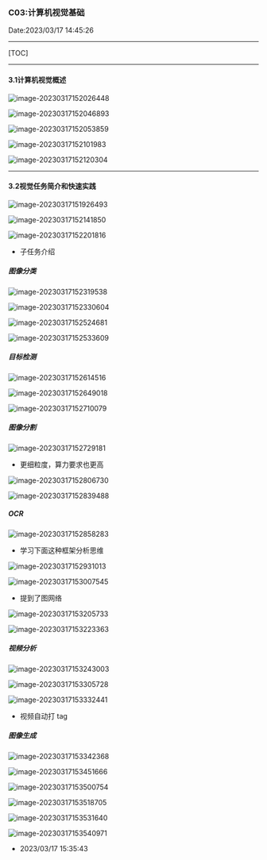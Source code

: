 ### C03:计算机视觉基础

Date:2023/03/17 14:45:26

------



[TOC]



------



#### 3.1计算机视觉概述

![image-20230317152026448](D:\TyporaTxt\PicCopy\image-20230317152026448.png)

![image-20230317152046893](D:\TyporaTxt\PicCopy\image-20230317152046893.png)

![image-20230317152053859](D:\TyporaTxt\PicCopy\image-20230317152053859.png)

![image-20230317152101983](D:\TyporaTxt\PicCopy\image-20230317152101983.png)

![image-20230317152120304](D:\TyporaTxt\PicCopy\image-20230317152120304.png)



------



#### 3.2视觉任务简介和快速实践

![image-20230317151926493](D:\TyporaTxt\PicCopy\image-20230317151926493.png)

![image-20230317152141850](D:\TyporaTxt\PicCopy\image-20230317152141850.png)

![image-20230317152201816](D:\TyporaTxt\PicCopy\image-20230317152201816.png)

* 子任务介绍

##### 图像分类

![image-20230317152319538](D:\TyporaTxt\PicCopy\image-20230317152319538.png)

![image-20230317152330604](D:\TyporaTxt\PicCopy\image-20230317152330604.png)

![image-20230317152524681](D:\TyporaTxt\PicCopy\image-20230317152524681.png)

![image-20230317152533609](D:\TyporaTxt\PicCopy\image-20230317152533609.png)

##### 目标检测

![image-20230317152614516](D:\TyporaTxt\PicCopy\image-20230317152614516.png)

![image-20230317152649018](D:\TyporaTxt\PicCopy\image-20230317152649018.png)

![image-20230317152710079](D:\TyporaTxt\PicCopy\image-20230317152710079.png)

##### 图像分割

![image-20230317152729181](D:\TyporaTxt\PicCopy\image-20230317152729181.png)

* 更细粒度，算力要求也更高

![image-20230317152806730](D:\TyporaTxt\PicCopy\image-20230317152806730.png)

![image-20230317152839488](D:\TyporaTxt\PicCopy\image-20230317152839488.png)

##### OCR

![image-20230317152858283](D:\TyporaTxt\PicCopy\image-20230317152858283.png)

* 学习下面这种框架分析思维

![image-20230317152931013](D:\TyporaTxt\PicCopy\image-20230317152931013.png)

![image-20230317153007545](D:\TyporaTxt\PicCopy\image-20230317153007545.png)

* 提到了图网络

![image-20230317153205733](D:\TyporaTxt\PicCopy\image-20230317153205733.png)

![image-20230317153223363](D:\TyporaTxt\PicCopy\image-20230317153223363.png)

##### 视频分析

![image-20230317153243003](D:\TyporaTxt\PicCopy\image-20230317153243003.png)

![image-20230317153305728](D:\TyporaTxt\PicCopy\image-20230317153305728.png)

![image-20230317153332441](D:\TyporaTxt\PicCopy\image-20230317153332441.png)

* 视频自动打 tag

##### 图像生成

![image-20230317153342368](D:\TyporaTxt\PicCopy\image-20230317153342368.png)

![image-20230317153451666](D:\TyporaTxt\PicCopy\image-20230317153451666.png)

![image-20230317153500754](D:\TyporaTxt\PicCopy\image-20230317153500754.png)

![image-20230317153518705](D:\TyporaTxt\PicCopy\image-20230317153518705.png)

![image-20230317153531640](D:\TyporaTxt\PicCopy\image-20230317153531640.png)

![image-20230317153540971](D:\TyporaTxt\PicCopy\image-20230317153540971.png)

* 2023/03/17 15:35:43























